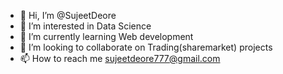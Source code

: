 - 👋 Hi, I’m @SujeetDeore
- 👀 I’m interested in Data Science
- 🌱 I’m currently learning Web development
- 💞️ I’m looking to collaborate on Trading(sharemarket) projects
- 📫 How to reach me sujeetdeore777@gmail.com

<!---
SujeetDeor/SujeetDeor is a ✨ special ✨ repository because its `README.md` (this file) appears on your GitHub profile.
You can click the Preview link to take a look at your changes.
--->
